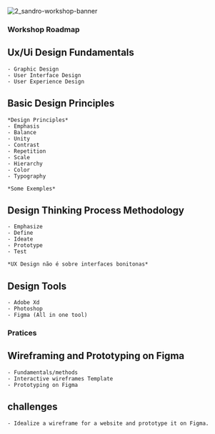 ![2_sandro-workshop-banner](https://user-images.githubusercontent.com/79278824/167481657-e6e0129b-d69b-4d09-9d6f-bf35df4984f2.jpg)

### Workshop Roadmap

## Ux/Ui Design Fundamentals

    - Graphic Design
    - User Interface Design
    - User Experience Design

## Basic Design Principles

    *Design Principles*
    - Emphasis
    - Balance
    - Unity
    - Contrast
    - Repetition
    - Scale
    - Hierarchy
    - Color
    - Typography

    *Some Exemples*
    
## Design Thinking Process Methodology

    - Emphasize
    - Define
    - Ideate
    - Prototype
    - Test
  
    *UX Design não é sobre interfaces bonitonas*

## Design Tools
    - Adobe Xd
    - Photoshop
    - Figma (All in one tool)

### Pratices

## Wireframing and Prototyping on Figma
    
    - Fundamentals/methods
    - Interactive wireframes Template
    - Prototyping on Figma

## challenges
    - Idealize a wireframe for a website and prototype it on Figma.
    

